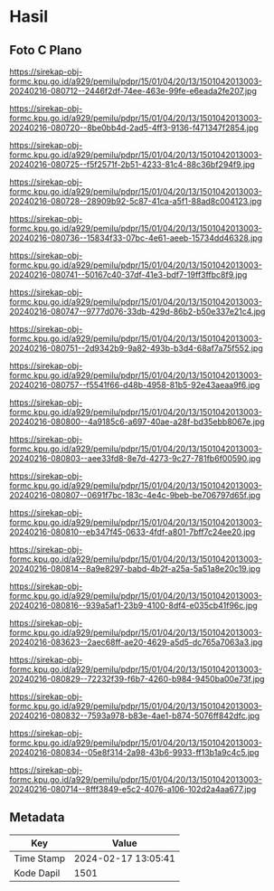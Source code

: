 # Hasil

## Foto C Plano

https://sirekap-obj-formc.kpu.go.id/a929/pemilu/pdpr/15/01/04/20/13/1501042013003-20240216-080712--2446f2df-74ee-463e-99fe-e6eada2fe207.jpg

https://sirekap-obj-formc.kpu.go.id/a929/pemilu/pdpr/15/01/04/20/13/1501042013003-20240216-080720--8be0bb4d-2ad5-4ff3-9136-f471347f2854.jpg

https://sirekap-obj-formc.kpu.go.id/a929/pemilu/pdpr/15/01/04/20/13/1501042013003-20240216-080725--f5f2571f-2b51-4233-81c4-88c36bf294f9.jpg

https://sirekap-obj-formc.kpu.go.id/a929/pemilu/pdpr/15/01/04/20/13/1501042013003-20240216-080728--28909b92-5c87-41ca-a5f1-88ad8c004123.jpg

https://sirekap-obj-formc.kpu.go.id/a929/pemilu/pdpr/15/01/04/20/13/1501042013003-20240216-080736--15834f33-07bc-4e61-aeeb-15734dd46328.jpg

https://sirekap-obj-formc.kpu.go.id/a929/pemilu/pdpr/15/01/04/20/13/1501042013003-20240216-080741--50167c40-37df-41e3-bdf7-19ff3ffbc8f9.jpg

https://sirekap-obj-formc.kpu.go.id/a929/pemilu/pdpr/15/01/04/20/13/1501042013003-20240216-080747--9777d076-33db-429d-86b2-b50e337e21c4.jpg

https://sirekap-obj-formc.kpu.go.id/a929/pemilu/pdpr/15/01/04/20/13/1501042013003-20240216-080751--2d9342b9-9a82-493b-b3d4-68af7a75f552.jpg

https://sirekap-obj-formc.kpu.go.id/a929/pemilu/pdpr/15/01/04/20/13/1501042013003-20240216-080757--f5541f66-d48b-4958-81b5-92e43aeaa9f6.jpg

https://sirekap-obj-formc.kpu.go.id/a929/pemilu/pdpr/15/01/04/20/13/1501042013003-20240216-080800--4a9185c6-a697-40ae-a28f-bd35ebb8067e.jpg

https://sirekap-obj-formc.kpu.go.id/a929/pemilu/pdpr/15/01/04/20/13/1501042013003-20240216-080803--aee33fd8-8e7d-4273-9c27-781fb6f00590.jpg

https://sirekap-obj-formc.kpu.go.id/a929/pemilu/pdpr/15/01/04/20/13/1501042013003-20240216-080807--0691f7bc-183c-4e4c-9beb-be706797d65f.jpg

https://sirekap-obj-formc.kpu.go.id/a929/pemilu/pdpr/15/01/04/20/13/1501042013003-20240216-080810--eb347f45-0633-4fdf-a801-7bff7c24ee20.jpg

https://sirekap-obj-formc.kpu.go.id/a929/pemilu/pdpr/15/01/04/20/13/1501042013003-20240216-080814--8a9e8297-babd-4b2f-a25a-5a51a8e20c19.jpg

https://sirekap-obj-formc.kpu.go.id/a929/pemilu/pdpr/15/01/04/20/13/1501042013003-20240216-080816--939a5af1-23b9-4100-8df4-e035cb41f96c.jpg

https://sirekap-obj-formc.kpu.go.id/a929/pemilu/pdpr/15/01/04/20/13/1501042013003-20240216-083623--2aec68ff-ae20-4629-a5d5-dc765a7063a3.jpg

https://sirekap-obj-formc.kpu.go.id/a929/pemilu/pdpr/15/01/04/20/13/1501042013003-20240216-080829--72232f39-f6b7-4260-b984-9450ba00e73f.jpg

https://sirekap-obj-formc.kpu.go.id/a929/pemilu/pdpr/15/01/04/20/13/1501042013003-20240216-080832--7593a978-b83e-4ae1-b874-5076ff842dfc.jpg

https://sirekap-obj-formc.kpu.go.id/a929/pemilu/pdpr/15/01/04/20/13/1501042013003-20240216-080834--05e8f314-2a98-43b6-9933-ff13b1a9c4c5.jpg

https://sirekap-obj-formc.kpu.go.id/a929/pemilu/pdpr/15/01/04/20/13/1501042013003-20240216-080714--8fff3849-e5c2-4076-a106-102d2a4aa677.jpg


## Metadata

| Key        | Value               |
| ---------- | ------------------- |
| Time Stamp | 2024-02-17 13:05:41 |
| Kode Dapil | 1501                |



